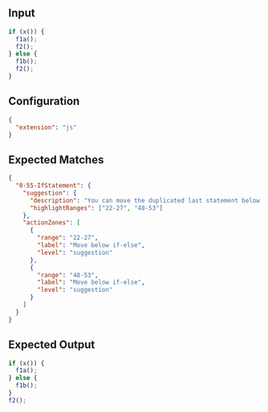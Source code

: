 
## Input
```javascript input
if (x()) {
  f1a();
  f2();
} else {
  f1b();
  f2();
}
```

## Configuration
```json configuration
{
  "extension": "js"
}
```

## Expected Matches
```json expected matches
{
  "0-55-IfStatement": {
    "suggestion": {
      "description": "You can move the duplicated last statement below the if-else statement.",
      "highlightRanges": ["22-27", "48-53"]
    },
    "actionZones": [
      {
        "range": "22-27",
        "label": "Move below if-else",
        "level": "suggestion"
      },
      {
        "range": "48-53",
        "label": "Move below if-else",
        "level": "suggestion"
      }
    ]
  }
}
```

## Expected Output
```javascript expected output
if (x()) {
  f1a();
} else {
  f1b();
}
f2();
```
